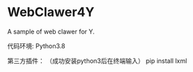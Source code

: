 # WebClawer4Y
A sample of web clawer for Y.

代码环境:
Python3.8

第三方插件：
（成功安装python3后在终端输入）
pip install lxml
